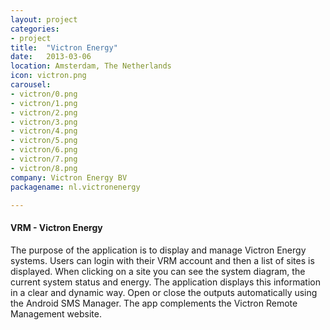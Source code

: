 ```yaml
---
layout: project
categories:
- project
title:  "Victron Energy"
date:   2013-03-06
location: Amsterdam, The Netherlands
icon: victron.png
carousel:
- victron/0.png
- victron/1.png
- victron/2.png
- victron/3.png
- victron/4.png
- victron/5.png
- victron/6.png
- victron/7.png
- victron/8.png
company: Victron Energy BV
packagename: nl.victronenergy

---
```

#### VRM - Victron Energy

The purpose of the application is to display and manage Victron Energy systems.
Users can login with their VRM account and then a list of sites is displayed.
When clicking on a site you can see the system diagram, the current system status and energy.
The application displays this information in a clear and dynamic way.
Open or close the outputs automatically using the Android SMS Manager.
The app complements the Victron Remote Management website.
